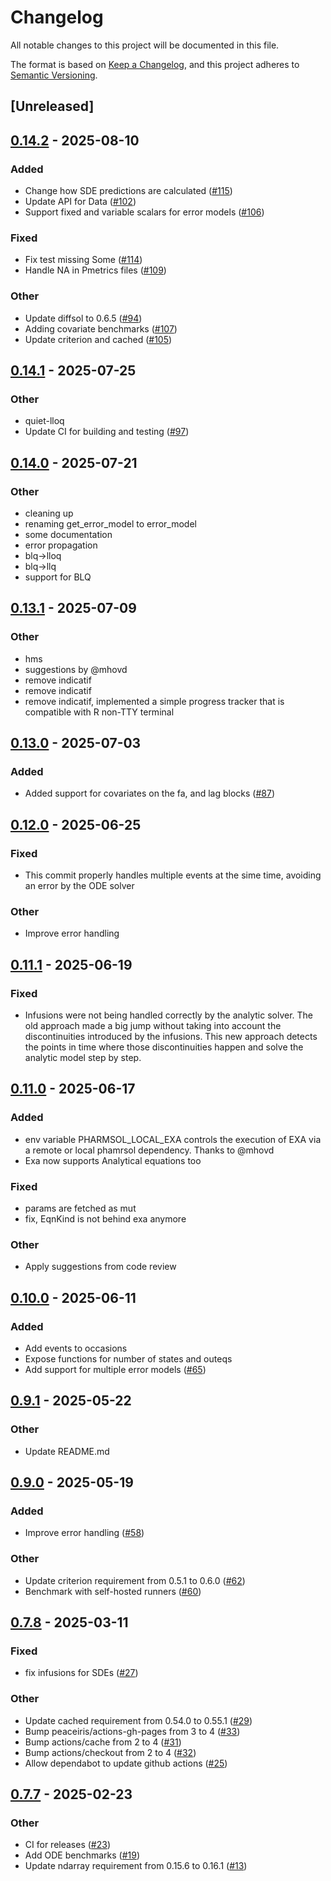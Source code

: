 # Changelog

All notable changes to this project will be documented in this file.

The format is based on [Keep a Changelog](https://keepachangelog.com/en/1.0.0/),
and this project adheres to [Semantic Versioning](https://semver.org/spec/v2.0.0.html).

## [Unreleased]

## [0.14.2](https://github.com/LAPKB/pharmsol/compare/v0.14.1...v0.14.2) - 2025-08-10

### Added

- Change how SDE predictions are calculated ([#115](https://github.com/LAPKB/pharmsol/pull/115))
- Update API for Data ([#102](https://github.com/LAPKB/pharmsol/pull/102))
- Support fixed and variable scalars for error models ([#106](https://github.com/LAPKB/pharmsol/pull/106))

### Fixed

- Fix test missing Some ([#114](https://github.com/LAPKB/pharmsol/pull/114))
- Handle NA in Pmetrics files ([#109](https://github.com/LAPKB/pharmsol/pull/109))

### Other

- Update diffsol to 0.6.5 ([#94](https://github.com/LAPKB/pharmsol/pull/94))
- Adding covariate benchmarks ([#107](https://github.com/LAPKB/pharmsol/pull/107))
- Update criterion and cached ([#105](https://github.com/LAPKB/pharmsol/pull/105))

## [0.14.1](https://github.com/LAPKB/pharmsol/compare/v0.14.0...v0.14.1) - 2025-07-25

### Other

- quiet-lloq
- Update CI for building and testing ([#97](https://github.com/LAPKB/pharmsol/pull/97))

## [0.14.0](https://github.com/LAPKB/pharmsol/compare/v0.13.1...v0.14.0) - 2025-07-21

### Other

- cleaning up
- renaming get_error_model to error_model
- some documentation
- error propagation
- blq->lloq
- blq->llq
- support for BLQ

## [0.13.1](https://github.com/LAPKB/pharmsol/compare/v0.13.0...v0.13.1) - 2025-07-09

### Other

- hms
- suggestions by @mhovd
- remove indicatif
- remove indicatif
- remove indicatif, implemented a simple progress tracker that is compatible with R non-TTY terminal

## [0.13.0](https://github.com/LAPKB/pharmsol/compare/v0.12.0...v0.13.0) - 2025-07-03

### Added

- Added support for covariates on the fa, and lag blocks ([#87](https://github.com/LAPKB/pharmsol/pull/87))

## [0.12.0](https://github.com/LAPKB/pharmsol/compare/v0.11.1...v0.12.0) - 2025-06-25

### Fixed

- This commit properly handles multiple events at the sime time, avoiding an error by the ODE solver

### Other

- Improve error handling

## [0.11.1](https://github.com/LAPKB/pharmsol/compare/v0.11.0...v0.11.1) - 2025-06-19

### Fixed

- Infusions were not being handled correctly by the analytic solver. The old approach made a big jump without taking into account the discontinuities introduced by the infusions. This new approach detects the points in time where those discontinuities happen and solve the analytic model step by step.

## [0.11.0](https://github.com/LAPKB/pharmsol/compare/v0.10.0...v0.11.0) - 2025-06-17

### Added

- env variable PHARMSOL_LOCAL_EXA controls the execution of EXA via a remote or local phamrsol dependency. Thanks to @mhovd
- Exa now supports Analytical equations too

### Fixed

- params are fetched as mut
- fix, EqnKind is not behind exa anymore

### Other

- Apply suggestions from code review

## [0.10.0](https://github.com/LAPKB/pharmsol/compare/v0.9.1...v0.10.0) - 2025-06-11

### Added

- Add events to occasions
- Expose functions for number of states and outeqs
- Add support for multiple error models  ([#65](https://github.com/LAPKB/pharmsol/pull/65))

## [0.9.1](https://github.com/LAPKB/pharmsol/compare/v0.9.0...v0.9.1) - 2025-05-22

### Other

- Update README.md

## [0.9.0](https://github.com/LAPKB/pharmsol/compare/v0.8.0...v0.9.0) - 2025-05-19

### Added

- Improve error handling ([#58](https://github.com/LAPKB/pharmsol/pull/58))

### Other

- Update criterion requirement from 0.5.1 to 0.6.0 ([#62](https://github.com/LAPKB/pharmsol/pull/62))
- Benchmark with self-hosted runners ([#60](https://github.com/LAPKB/pharmsol/pull/60))

## [0.7.8](https://github.com/LAPKB/pharmsol/compare/v0.7.7...v0.7.8) - 2025-03-11

### Fixed

- fix infusions for SDEs ([#27](https://github.com/LAPKB/pharmsol/pull/27))

### Other

- Update cached requirement from 0.54.0 to 0.55.1 ([#29](https://github.com/LAPKB/pharmsol/pull/29))
- Bump peaceiris/actions-gh-pages from 3 to 4 ([#33](https://github.com/LAPKB/pharmsol/pull/33))
- Bump actions/cache from 2 to 4 ([#31](https://github.com/LAPKB/pharmsol/pull/31))
- Bump actions/checkout from 2 to 4 ([#32](https://github.com/LAPKB/pharmsol/pull/32))
- Allow dependabot to update github actions ([#25](https://github.com/LAPKB/pharmsol/pull/25))

## [0.7.7](https://github.com/LAPKB/pharmsol/compare/v0.7.6...v0.7.7) - 2025-02-23

### Other

- CI for releases ([#23](https://github.com/LAPKB/pharmsol/pull/23))
- Add ODE benchmarks ([#19](https://github.com/LAPKB/pharmsol/pull/19))
- Update ndarray requirement from 0.15.6 to 0.16.1 ([#13](https://github.com/LAPKB/pharmsol/pull/13))
